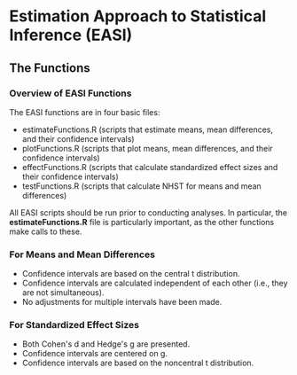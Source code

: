 # Estimation Approach to Statistical Inference (EASI)

## The Functions

### Overview of EASI Functions

The EASI functions are in four basic files:
- estimateFunctions.R (scripts that estimate means, mean differences, and their confidence intervals)
- plotFunctions.R (scripts that plot means, mean differences, and their confidence intervals)
- effectFunctions.R (scripts that calculate standardized effect sizes and their confidence intervals)
- testFunctions.R (scripts that calculate NHST for means and mean differences)

All EASI scripts should be run prior to conducting analyses. In particular, the **estimateFunctions.R** file is particularly important, as the other functions make calls to these.

### For Means and Mean Differences

- Confidence intervals are based on the central t distribution.
- Confidence intervals are calculated independent of each other (i.e., they are not simultaneous).
- No adjustments for multiple intervals have been made.

### For Standardized Effect Sizes

- Both Cohen's d and Hedge's g are presented.
- Confidence intervals are centered on g.
- Confidence intervals are based on the noncentral t distribution.
